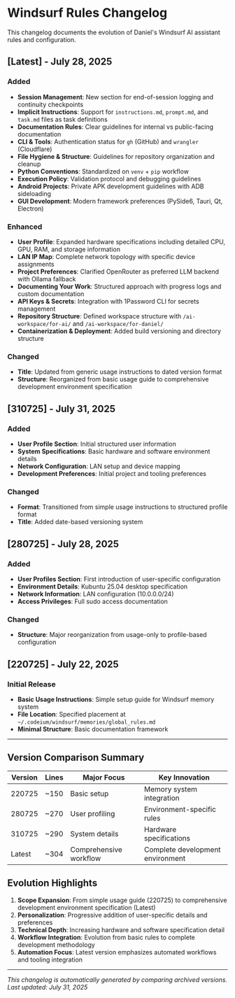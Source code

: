 # Windsurf Rules Changelog

This changelog documents the evolution of Daniel's Windsurf AI assistant rules and configuration.

## [Latest] - July 28, 2025

### Added
- **Session Management**: New section for end-of-session logging and continuity checkpoints
- **Implicit Instructions**: Support for `instructions.md`, `prompt.md`, and `task.md` files as task definitions
- **Documentation Rules**: Clear guidelines for internal vs public-facing documentation
- **CLI & Tools**: Authentication status for `gh` (GitHub) and `wrangler` (Cloudflare)
- **File Hygiene & Structure**: Guidelines for repository organization and cleanup
- **Python Conventions**: Standardized on `venv` + `pip` workflow
- **Execution Policy**: Validation protocol and debugging guidelines
- **Android Projects**: Private APK development guidelines with ADB sideloading
- **GUI Development**: Modern framework preferences (PySide6, Tauri, Qt, Electron)

### Enhanced
- **User Profile**: Expanded hardware specifications including detailed CPU, GPU, RAM, and storage information
- **LAN IP Map**: Complete network topology with specific device assignments
- **Project Preferences**: Clarified OpenRouter as preferred LLM backend with Ollama fallback
- **Documenting Your Work**: Structured approach with progress logs and custom documentation
- **API Keys & Secrets**: Integration with 1Password CLI for secrets management
- **Repository Structure**: Defined workspace structure with `/ai-workspace/for-ai/` and `/ai-workspace/for-daniel/`
- **Containerization & Deployment**: Added build versioning and directory structure

### Changed
- **Title**: Updated from generic usage instructions to dated version format
- **Structure**: Reorganized from basic usage guide to comprehensive development environment specification

## [310725] - July 31, 2025

### Added
- **User Profile Section**: Initial structured user information
- **System Specifications**: Basic hardware and software environment details
- **Network Configuration**: LAN setup and device mapping
- **Development Preferences**: Initial project and tooling preferences

### Changed
- **Format**: Transitioned from simple usage instructions to structured profile format
- **Title**: Added date-based versioning system

## [280725] - July 28, 2025

### Added
- **User Profiles Section**: First introduction of user-specific configuration
- **Environment Details**: Kubuntu 25.04 desktop specification
- **Network Information**: LAN configuration (10.0.0.0/24)
- **Access Privileges**: Full sudo access documentation

### Changed
- **Structure**: Major reorganization from usage-only to profile-based configuration

## [220725] - July 22, 2025

### Initial Release
- **Basic Usage Instructions**: Simple setup guide for Windsurf memory system
- **File Location**: Specified placement at `~/.codeium/windsurf/memories/global_rules.md`
- **Minimal Structure**: Basic documentation framework

---

## Version Comparison Summary

| Version | Lines | Major Focus | Key Innovation |
|---------|-------|-------------|----------------|
| 220725 | ~150 | Basic setup | Memory system integration |
| 280725 | ~270 | User profiling | Environment-specific rules |
| 310725 | ~290 | System details | Hardware specifications |
| Latest | ~304 | Comprehensive workflow | Complete development environment |

## Evolution Highlights

1. **Scope Expansion**: From simple usage guide (220725) to comprehensive development environment specification (Latest)
2. **Personalization**: Progressive addition of user-specific details and preferences
3. **Technical Depth**: Increasing hardware and software specification detail
4. **Workflow Integration**: Evolution from basic rules to complete development methodology
5. **Automation Focus**: Latest version emphasizes automated workflows and tooling integration

---

*This changelog is automatically generated by comparing archived versions. Last updated: July 31, 2025*
